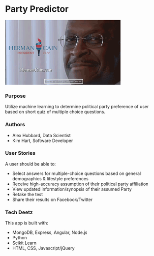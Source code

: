 # Party Predictor

![Herman](readme_images/herman.gif)

### Purpose

Utilize machine learning to determine political party preference of user based on short quiz of multiple choice questions.

### Authors
* Alex Hubbard, Data Scientist
* Kim Hart, Software Developer

### User Stories

A user should be able to:

* Select answers for multiple-choice questions based on general demographics & lifestyle preferences
* Receive high-accuracy assumption of their political party affiliation
* View updated information/synopsis of their assumed Party
* Retake the test
* Share their results on Facebook/Twitter

### Tech Deetz

This app is built with:

* MongoDB, Express, Angular, Node.js
* Python
* Scikit Learn
* HTML, CSS, Javascript/jQuery
